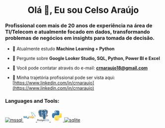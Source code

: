 <h1 align="center">Olá 👋, Eu sou Celso Araújo</h1>
<h3 align="left">Profissional com mais de 20 anos de experiência na área de TI/Telecom e atualmente focado em dados, transformando problemas de negócios em insights para tomada de decisão.</h3>

- 🌱 Atualmente estudo **Machine Learning + Python**

- 💬 Pergunte sobre **Google Looker Studio, SQL, Python, Power BI e Excel**

- 📧 Você pode contatar através do e-mail: **crnaraujo18@gmail.com**

- 📄 Minha trajetória profissional pode ser vista aqui: [https://www.linkedin.com/in/crnaraujo](https://www.linkedin.com/in/crnaraujo)

<h3 align="left">Languages and Tools:</h3>
<p align="left"> <a href="https://www.microsoft.com/en-us/sql-server" target="_blank" rel="noreferrer"> <img src="https://www.svgrepo.com/show/303229/microsoft-sql-server-logo.svg" alt="mssql" width="40" height="40"/> </a> <a href="https://www.mysql.com/" target="_blank" rel="noreferrer"> <img src="https://raw.githubusercontent.com/devicons/devicon/master/icons/mysql/mysql-original-wordmark.svg" alt="mysql" width="40" height="40"/> </a> <a href="https://www.postgresql.org" target="_blank" rel="noreferrer"> <img src="https://raw.githubusercontent.com/devicons/devicon/master/icons/postgresql/postgresql-original-wordmark.svg" alt="postgresql" width="40" height="40"/> </a> <a href="https://www.python.org" target="_blank" rel="noreferrer"> <img src="https://raw.githubusercontent.com/devicons/devicon/master/icons/python/python-original.svg" alt="python" width="40" height="40"/> </a> <a href="https://www.sqlite.org/" target="_blank" rel="noreferrer"> <img src="https://www.vectorlogo.zone/logos/sqlite/sqlite-icon.svg" alt="sqlite" width="40" height="40"/> </a> </p>






<!--

### Hi there 👋


**crna18/crna18** is a ✨ _special_ ✨ repository because its `README.md` (this file) appears on your GitHub profile.

Here are some ideas to get you started:

- 🔭 I’m currently working on ...
- 🌱 I’m currently learning ...
- 👯 I’m looking to collaborate on ...
- 🤔 I’m looking for help with ...
- 💬 Ask me about ...
- 📫 How to reach me: ...
- 😄 Pronouns: ...
- ⚡ Fun fact: ...
-->
